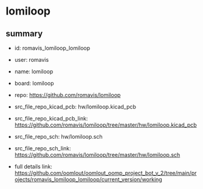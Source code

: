 # lomiloop
 
## summary 
* id: romavis_lomiloop_lomiloop
* user: romavis
* name: lomiloop
* board: lomiloop
* repo: https://github.com/romavis/lomiloop
* src_file_repo_kicad_pcb: hw/lomiloop.kicad_pcb
* src_file_repo_kicad_pcb_link: https://github.com/romavis/lomiloop/tree/master/hw/lomiloop.kicad_pcb


* src_file_repo_sch: hw/lomiloop.sch
* src_file_repo_sch_link: https://github.com/romavis/lomiloop/tree/master/hw/lomiloop.sch
* full details link: https://github.com/oomlout/oomlout_oomp_project_bot_v_2/tree/main/projects/romavis_lomiloop_lomiloop/current_version/working  







